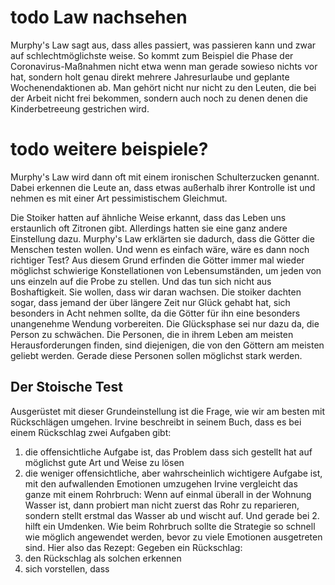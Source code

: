 # todo Law nachsehen
Murphy's Law sagt aus, dass alles passiert, was passieren kann und zwar auf schlechtmöglichste weise.
So kommt zum Beispiel die Phase der Coronavirus-Maßnahmen nicht etwa wenn man gerade sowieso nichts vor hat, sondern holt genau direkt mehrere Jahresurlaube und geplante Wochenendaktionen ab.
Man gehört nicht nur nicht zu den Leuten, die bei der Arbeit nicht frei bekommen, sondern auch noch zu denen denen die Kinderbetreeung gestrichen wird.
# todo weitere beispiele?
Murphy's Law wird dann oft mit einem ironischen Schulterzucken genannt.
Dabei erkennen die Leute an, dass etwas außerhalb ihrer Kontrolle ist und nehmen es mit einer Art pessimistischem Gleichmut.


Die Stoiker hatten auf ähnliche Weise erkannt, dass das Leben uns erstaunlich oft Zitronen gibt.
Allerdings hatten sie eine ganz andere Einstellung dazu.
Murphy's Law erklärten sie dadurch, dass die Götter die Menschen testen wollen.
Und wenn es einfach wäre, wäre es dann noch richtiger Test?
Aus diesem Grund erfinden die Götter immer mal wieder möglichst schwierige Konstellationen von Lebensumständen, um jeden von uns einzeln auf die Probe zu stellen.
Und das tun sich nicht aus Boshaftigkeit. 
Sie wollen, dass wir daran wachsen.
Die stoiker dachten sogar, dass jemand der über längere Zeit nur Glück gehabt hat, sich besonders in Acht nehmen sollte, da die Götter für ihn eine besonders unangenehme Wendung vorbereiten.
Die Glücksphase sei nur dazu da, die Person zu schwächen.
Die Personen, die in ihrem Leben am meisten Herausforderungen finden, sind diejenigen, die von den Göttern am meisten geliebt werden.
Gerade diese Personen sollen möglichst stark werden.

## Der Stoische Test
Ausgerüstet mit dieser Grundeinstellung ist die Frage, wie wir am besten mit Rückschlägen umgehen.
Irvine beschreibt in seinem Buch, dass es bei einem Rückschlag zwei Aufgaben gibt:
1. die offensichtliche Aufgabe ist, das Problem dass sich gestellt hat auf möglichst gute Art und Weise zu lösen
2. die weniger offensichtliche, aber wahrscheinlich wichtigere Aufgabe ist, mit den aufwallenden Emotionen umzugehen
Irvine vergleicht das ganze mit einem Rohrbruch: Wenn auf einmal überall in der Wohnung Wasser ist, dann probiert man nicht zuerst das Rohr zu reparieren, sondern stellt erstmal das Wasser ab und wischt auf.
Und gerade bei 2. hilft ein Umdenken.
Wie beim Rohrbruch sollte die Strategie so schnell wie möglich angewendet werden, bevor zu viele Emotionen ausgetreten sind.
Hier also das Rezept:
Gegeben ein Rückschlag:
1. den Rückschlag als solchen erkennen
2. sich vorstellen, dass
